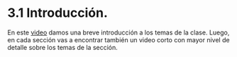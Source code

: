 # 3.1 Introducción.

En este [video](https://youtu.be/iQXonC5v0aI) damos una breve introducción a los temas de la clase. Luego, en cada sección vas a encontrar también un video corto con mayor nivel de detalle sobre los temas de la sección.


